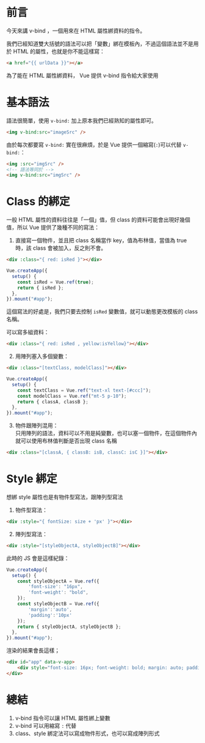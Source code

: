 # 前言

今天來講 v-bind ，一個用來在 HTML 屬性綁資料的指令。

我們已經知道雙大括號的語法可以把「變數」綁在模板內，不過這個語法並不是用於 HTML 的屬性，也就是你不能這樣寫：

```html
<a href="{{ urlData }}"></a>
```

為了能在 HTML 屬性綁資料， Vue 提供 v-bind 指令給大家使用

# 基本語法

語法很簡單，使用 `v-bind:` 加上原本我們已經熟知的屬性即可。

```html
<img v-bind:src="imageSrc" />
```

由於每次都要寫 `v-bind:` 實在很麻煩，於是 Vue 提供一個縮寫(`:`)可以代替 `v-bind:`：

```html
<img :src="imgSrc" />
<!-- 語法等同於 -->
<img v-bind:src="imgSrc" />
```

# Class 的綁定

一般 HTML 屬性的資料往往是「一個」值，但 class 的資料可能會出現好幾個值，所以 Vue 提供了幾種不同的寫法：

1. 直接寫一個物件，並且把 class 名稱當作 key，值為布林值，當值為 true 時，該 class 會被加入，反之則不會。

```html
<div :class="{ red: isRed }"></div>
```

```js
Vue.createApp({
  setup() {
    const isRed = Vue.ref(true);
    return { isRed };
  },
}).mount("#app");
```

這個寫法的好處是，我們只要去控制 `isRed` 變數值，就可以動態更改模板的 class 名稱。


可以寫多組資料：
```html
<div :class="{ red: isRed , yellow:isYellow}"></div>
```


2. 用陣列塞入多個變數：
```html
<div :class="[textClass, modelClass]"></div>
```

```js
Vue.createApp({
  setup() {
    const textClass = Vue.ref("text-xl text-[#ccc]");
    const modelClass = Vue.ref("mt-5 p-10");
    return { classA, classB };
  },
}).mount("#app");
```

3. 物件跟陣列混用：  
只用陣列的語法，資料可以不用是純變數，也可以塞一個物件，在這個物件內就可以使用布林值判斷是否出現 class 名稱

```html
<div :class="[classA, { classB: isB, classC: isC }]"></div>
```

# Style 綁定

想綁 style 屬性也是有物件型寫法，跟陣列型寫法

1. 物件型寫法：  

```html
<div :style="{ fontSize: size + 'px' }"></div>
```

2. 陣列型寫法：  
```html
<div :style="[styleObjectA, styleObjectB]"></div>
```

此時的 JS 會是這樣紀錄：

```js
Vue.createApp({
  setup() {
    const styleObjectA = Vue.ref({
        'font-size': "16px",
        'font-weight': "bold",
    });
    const styleObjectB = Vue.ref({
        'margin':'auto',
        'padding':'10px'
    });
    return { styleObjectA, styleObjectB };
  },
}).mount("#app");
```

渲染的結果會長這樣；
```html
<div id="app" data-v-app>
    <div style="font-size: 16px; font-weight: bold; margin: auto; padding: 10px;"></div>
</div>
```

# 總結

1. v-bind 指令可以讓 HTML 屬性綁上變數
2. v-bind 可以用縮寫 `:` 代替
3. class、style 綁定法可以寫成物件形式，也可以寫成陣列形式 